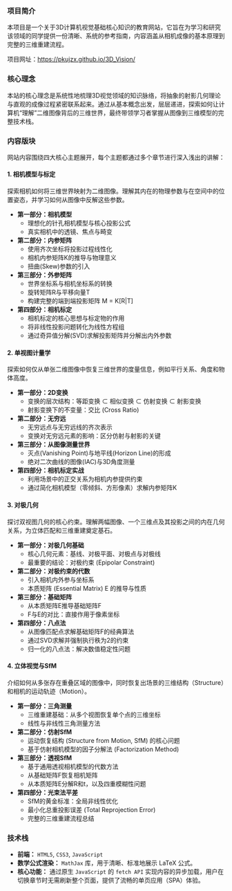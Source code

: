 ### 项目简介

本项目是一个关于3D计算机视觉基础核心知识的教育网站，它旨在为学习和研究该领域的同学提供一份清晰、系统的参考指南，内容涵盖从相机成像的基本原理到完整的三维重建流程。

项目网址：https://pkujzx.github.io/3D_Vision/

### 核心理念

本站的核心理念是系统性地梳理3D视觉领域的知识脉络，将抽象的射影几何理论与直观的成像过程紧密联系起来。通过从基本概念出发，层层递进，探索如何让计算机“理解”二维图像背后的三维世界，最终带领学习者掌握从图像到三维模型的完整技术栈。

### 内容版块

网站内容围绕四大核心主题展开，每个主题都通过多个章节进行深入浅出的讲解：

#### 1. 相机模型与标定

探索相机如何将三维世界映射为二维图像。理解其内在的物理参数与在空间中的位置姿态，并学习如何从图像中反解这些参数。

- **第一部分：相机模型**
  - 理想化的针孔相机模型与核心投影公式
  - 真实相机中的透镜、焦点与畸变
- **第二部分：内参矩阵**
  - 使用齐次坐标将投影过程线性化
  - 相机内参矩阵K的推导与物理意义
  - 扭曲(Skew)参数的引入
- **第三部分：外参矩阵**
  - 世界坐标系与相机坐标系的转换
  - 旋转矩阵R与平移向量T
  - 构建完整的端到端投影矩阵 M = K[R|T]
- **第四部分：相机标定**
  - 相机标定的核心思想与标定物的作用
  - 将非线性投影问题转化为线性方程组
  - 通过奇异值分解(SVD)求解投影矩阵并分解出内外参数

#### 2. 单视图计量学

探索如何仅从单张二维图像中恢复三维世界的度量信息，例如平行关系、角度和物体高度。

- **第一部分：2D变换**
  - 变换的层次结构：等距变换 ⊂ 相似变换 ⊂ 仿射变换 ⊂ 射影变换
  - 射影变换下的不变量：交比 (Cross Ratio)
- **第二部分：无穷远**
  - 无穷远点与无穷远线的齐次表示
  - 变换对无穷远元素的影响：区分仿射与射影的关键
- **第三部分：从图像测量世界**
  - 灭点(Vanishing Point)与地平线(Horizon Line)的形成
  - 绝对二次曲线的图像(IAC)与3D角度测量
- **第四部分：相机标定实战**
  - 利用场景中的正交关系为相机内参提供约束
  - 通过简化相机模型（零倾斜、方形像素）求解内参矩阵K

#### 3. 对极几何

探讨双视图几何的核心约束。理解两幅图像、一个三维点及其投影之间的内在几何关系，为立体匹配和三维重建奠定基石。

- **第一部分：对极几何基础**
  - 核心几何元素：基线、对极平面、对极点与对极线
  - 最重要的结论：对极约束 (Epipolar Constraint)
- **第二部分：对极约束的代数**
  - 引入相机内外参与坐标系
  - 本质矩阵 (Essential Matrix) E 的推导与性质
- **第三部分：基础矩阵**
  - 从本质矩阵E推导基础矩阵F
  - F与E的对比：直接作用于像素坐标
- **第四部分：八点法**
  - 从图像匹配点求解基础矩阵F的经典算法
  - 通过SVD求解并强制执行秩为2的约束
  - 归一化的八点法：解决数值稳定性问题

#### 4. 立体视觉与SfM

介绍如何从多张存在重叠区域的图像中，同时恢复出场景的三维结构（Structure）和相机的运动轨迹（Motion）。

- **第一部分：三角测量**
  - 三维重建基础：从多个视图恢复单个点的三维坐标
  - 线性与非线性三角测量方法
- **第二部分：仿射SfM**
  - 运动恢复结构 (Structure from Motion, SfM) 的核心问题
  - 基于仿射相机模型的因子分解法 (Factorization Method)
- **第三部分：透视SfM**
  - 基于通用透视相机模型的代数方法
  - 从基础矩阵F恢复相机矩阵
  - 从本质矩阵E分解R和t，以及四重模糊性问题
- **第四部分：光束法平差**
  - SfM的黄金标准：全局非线性优化
  - 最小化总重投影误差 (Total Reprojection Error)
  - 完整的三维重建流程总结

### 技术栈

- **前端：** `HTML5`, `CSS3`, `JavaScript`
- **数学公式渲染：** `MathJax` 库，用于清晰、标准地展示 LaTeX 公式。
- **核心功能：** 通过原生 `JavaScript` 的 `fetch API` 实现内容的异步加载，用户在切换章节时无需刷新整个页面，提供了流畅的单页应用（SPA）体验。
